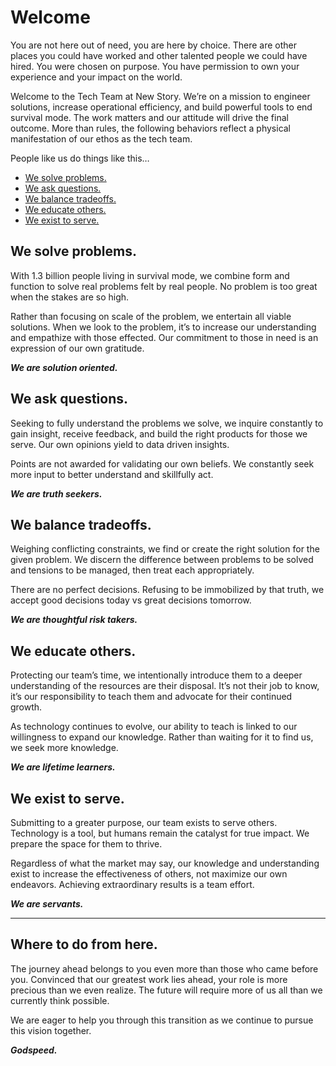 # Welcome
You are not here out of need, you are here by choice. There are other places you could have worked and other talented people we could have hired. You were chosen on purpose. You have permission to own your experience and your impact on the world.

Welcome to the Tech Team at New Story. We’re on a mission to engineer solutions, increase operational efficiency, and build powerful tools to end survival mode. The work matters and our attitude will drive the final outcome. More than rules, the following behaviors reflect a physical manifestation of our ethos as the tech team.

People like us do things like this…
  
 - [We solve problems.]
 - [We ask questions.]
 - [We balance tradeoffs.]
 - [We educate others.]
 - [We exist to serve.]


## We solve problems.
With 1.3 billion people living in survival mode, we combine form and function to solve real problems felt by real people. No problem is too great when the stakes are so high.
  
Rather than focusing on scale of the problem, we entertain all viable solutions. When we look to the problem, it’s to increase our understanding and empathize with those effected. Our commitment to those in need is an expression of our own gratitude.
  
_**We are solution oriented.**_


## We ask questions.
Seeking to fully understand the problems we solve, we inquire constantly to gain insight, receive feedback, and build the right products for those we serve. Our own opinions yield to data driven insights.

Points are not awarded for validating our own beliefs. We constantly seek more input to better understand and skillfully act.

_**We are truth seekers.**_


## We balance tradeoffs.
Weighing conflicting constraints, we find or create the right solution for the given problem. We discern the difference between problems to be solved and tensions to be managed, then treat each appropriately.

There are no perfect decisions. Refusing to be immobilized by that truth, we accept good decisions today vs great decisions tomorrow.

_**We are thoughtful risk takers.**_


## We educate others.
Protecting our team’s time, we intentionally introduce them to a deeper understanding of the resources are their disposal. It’s not their job to know, it’s our responsibility to teach them and advocate for their continued growth.

As technology continues to evolve, our ability to teach is linked to our willingness to expand our knowledge. Rather than waiting for it to find us, we seek more knowledge.

_**We are lifetime learners.**_


## We exist to serve.
Submitting to a greater purpose, our team exists to serve others. Technology is a tool, but humans remain the catalyst for true impact. We prepare the space for them to thrive.

Regardless of what the market may say, our knowledge and understanding exist to increase the effectiveness of others, not maximize our own endeavors. Achieving extraordinary results is a team effort. 

_**We are servants.**_

---------------------

## Where to do from here.

The journey ahead belongs to you even more than those who came before you. Convinced that our greatest work lies ahead, your role is more precious than we even realize. The future will require more of us all than we currently think possible.

We are eager to help you through this transition as we continue to pursue this vision together.

_**Godspeed.**_

[//]: # (These are reference links used in the body of this note and get stripped out when the markdown processor does its job.)
   [We solve problems.]: <#we-solve-problems>
   [We ask questions.]: <#we-ask-questions>
   [We balance tradeoffs.]: <#we-balance-tradeoffs>
   [We educate others.]: <#we-educate-others>
   [We exist to serve.]: <#we-exist-to-serve>
